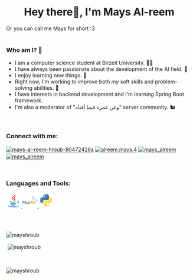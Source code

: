 
<h1 align="center">Hey there👋, I'm Mays Al-reem</h1>

Or you can call me Mays for short :3 
<br>
<br>


<h3 align="left">Who am I? 🤨</h3> 

- I am a computer science student at Birzeit University. 👩‍💻
- I have always been passionate about the development of the AI field. 🤖
- I enjoy learning new things. 🌟
- Right now, I'm working to improve both my soft skills and problem-solving abilities. 🌿
- I have interests in backend development and I'm learning Spring Boot framework.
- I'm also a moderator of "وعن عمره فيما أفناه" server community. 🐿️

<br>

<h3 align="left">Connect with me:</h3>
<p align="left">
<a href="https://linkedin.com/in/mays-al-reem-hroub-80472426a" target="blank"><img align="center" src="https://raw.githubusercontent.com/rahuldkjain/github-profile-readme-generator/master/src/images/icons/Social/linked-in-alt.svg" alt="mays-al-reem-hroub-80472426a" height="30" width="40" /></a>
<a href="https://fb.com/alreem.mays.4" target="blank"><img align="center" src="https://raw.githubusercontent.com/rahuldkjain/github-profile-readme-generator/master/src/images/icons/Social/facebook.svg" alt="alreem.mays.4" height="30" width="40" /></a>
<a href="https://codeforces.com/profile/mays_alreem" target="blank"><img align="center" src="https://raw.githubusercontent.com/rahuldkjain/github-profile-readme-generator/master/src/images/icons/Social/codeforces.svg" alt="mays_alreem" height="30" width="40" /></a>
<a href="https://www.leetcode.com/mays_alreem" target="blank"><img align="center" src="https://raw.githubusercontent.com/rahuldkjain/github-profile-readme-generator/master/src/images/icons/Social/leet-code.svg" alt="mays_alreem" height="30" width="40" /></a>
</p>

<br>

<h3 align="left">Languages and Tools:</h3>
<p align="left"> <a href="https://www.java.com" target="_blank" rel="noreferrer"> <img src="https://raw.githubusercontent.com/devicons/devicon/master/icons/java/java-original.svg" alt="java" width="40" height="40"/> </a> <a href="https://www.mysql.com/" target="_blank" rel="noreferrer"> <img src="https://raw.githubusercontent.com/devicons/devicon/master/icons/mysql/mysql-original-wordmark.svg" alt="mysql" width="40" height="40"/> </a> <a href="https://www.python.org" target="_blank" rel="noreferrer"> <img src="https://raw.githubusercontent.com/devicons/devicon/master/icons/python/python-original.svg" alt="python" width="40" height="40"/> </a> </p>

<br>
<br>

<p><img align="left" src="https://github-readme-stats.vercel.app/api/top-langs?username=mayshroub&show_icons=true&locale=en&layout=compact" alt="mayshroub" /></p>
<br>
<p>&nbsp;<img align="center" src="https://github-readme-stats.vercel.app/api?username=mayshroub&show_icons=true&locale=en" alt="mayshroub" /></p>
<br>
<p><img align="center" src="https://github-readme-streak-stats.herokuapp.com/?user=mayshroub&" alt="mayshroub" /></p>


